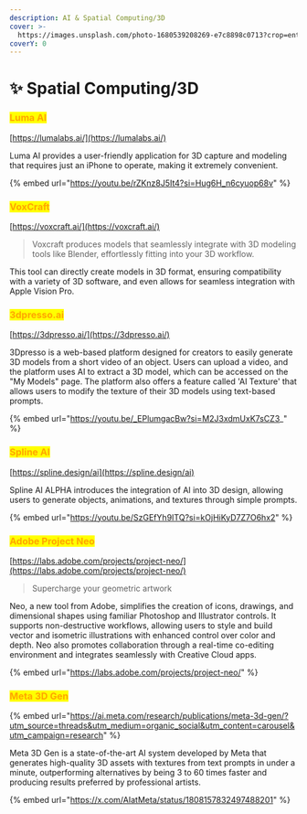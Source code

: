 ```yaml
---
description: AI & Spatial Computing/3D
cover: >-
  https://images.unsplash.com/photo-1680539208269-e7c8898c0713?crop=entropy&cs=srgb&fm=jpg&ixid=M3wxOTcwMjR8MHwxfHNlYXJjaHwzfHwzZHxlbnwwfHx8fDE3MTg2MDA3MTZ8MA&ixlib=rb-4.0.3&q=85
coverY: 0
---
```


# ✨ Spatial Computing/3D

### <mark style="color:orange;">Luma AI</mark>

[https://lumalabs.ai/](https://lumalabs.ai/)

Luma AI provides a user-friendly application for 3D capture and modeling that requires just an iPhone to operate, making it extremely convenient.

{% embed url="https://youtu.be/rZKnz8J5It4?si=Hug6H_n6cyuop68v" %}

### <mark style="color:orange;">VoxCraft</mark>

[https://voxcraft.ai/](https://voxcraft.ai/)

> Voxcraft produces models that seamlessly integrate with 3D modeling tools like Blender, effortlessly fitting into your 3D workflow.

This tool can directly create models in 3D format, ensuring compatibility with a variety of 3D software, and even allows for seamless integration with Apple Vision Pro.&#x20;



### <mark style="color:orange;">3dpresso.ai</mark>

[https://3dpresso.ai/](https://3dpresso.ai/)

3Dpresso is a web-based platform designed for creators to easily generate 3D models from a short video of an object. Users can upload a video, and the platform uses AI to extract a 3D model, which can be accessed on the "My Models" page. The platform also offers a feature called 'AI Texture' that allows users to modify the texture of their 3D models using text-based prompts.

{% embed url="https://youtu.be/_EPlumgacBw?si=M2J3xdmUxK7sCZ3_" %}

### <mark style="color:orange;">Spline AI</mark>

[https://spline.design/ai](https://spline.design/ai)

Spline AI ALPHA introduces the integration of AI into 3D design, allowing users to generate objects, animations, and textures through simple prompts.&#x20;

{% embed url="https://youtu.be/SzGEfYh9ITQ?si=kOjHiKyD7Z7O6hx2" %}

### <mark style="color:orange;">Adobe Project Neo</mark>

[https://labs.adobe.com/projects/project-neo/](https://labs.adobe.com/projects/project-neo/)

> Supercharge your geometric artwork

Neo, a new tool from Adobe, simplifies the creation of icons, drawings, and dimensional shapes using familiar Photoshop and Illustrator controls. It supports non-destructive workflows, allowing users to style and build vector and isometric illustrations with enhanced control over color and depth. Neo also promotes collaboration through a real-time co-editing environment and integrates seamlessly with Creative Cloud apps.

{% embed url="https://labs.adobe.com/projects/project-neo/" %}

### <mark style="color:orange;">Meta 3D Gen</mark>

{% embed url="https://ai.meta.com/research/publications/meta-3d-gen/?utm_source=threads&utm_medium=organic_social&utm_content=carousel&utm_campaign=research" %}

Meta 3D Gen is a state-of-the-art AI system developed by Meta that generates high-quality 3D assets with textures from text prompts in under a minute, outperforming alternatives by being 3 to 60 times faster and producing results preferred by professional artists.

{% embed url="https://x.com/AIatMeta/status/1808157832497488201" %}





